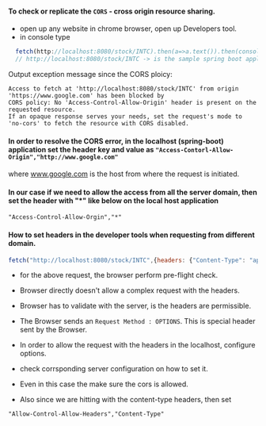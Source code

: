 #### To check or replicate the `CORS` - cross origin resource sharing.
  - open up any website in chrome browser, open up Developers tool.
  - in console type 
  ```js
    fetch(http://localhost:8080/stock/INTC).then(a=>a.text()).then(console.log);
    // http://localhost:8080/stock/INTC -> is the sample spring boot applicaton running on local host
  ```
  Output exception message since the CORS ploicy:
  ```
  Access to fetch at 'http://localhost:8080/stock/INTC' from origin 'https://www.google.com' has been blocked by 
  CORS policy: No 'Access-Control-Allow-Origin' header is present on the requested resource.
  If an opaque response serves your needs, set the request's mode to 'no-cors' to fetch the resource with CORS disabled.
  ```
  
  #### In order to resolve the CORS error, in the localhost (spring-boot) application set the header key and value as `"Access-Contorl-Allow-Origin","http://www.google.com"`
  where www.google.com is the host from where the request is initiated.
  
  #### In our case if we need to allow the access from all the server domain, then set the header with "*" like below on the local host application
  ```
  "Access-Control-Allow-Orgin","*"
  ```

  #### How to set headers in the developer tools when requesting from different domain.
  ```js
  fetch("http://localhost:8080/stock/INTC",{headers: {"Content-Type": "application/json"}}).then(a=>a.text()).then(console.log);
  ```
  - for the above request, the browser perform pre-flight check.
  - Browser directly doesn't allow a complex request with the headers.
  - Browser has to validate with the server, is the headers are permissible.
  - The Browser sends an `Request Method : OPTIONS`. This is special header sent by the Browser.
  - In order to allow the request with the headers in the localhost, configure options.
  - check corrsponding server configuration on how to set it.
  - Even in this case the make sure the cors is allowed.
  
  - Also since we are hitting with the content-type headers, then set 
  ```
  "Allow-Control-Allow-Headers","Content-Type"
  ```
  
